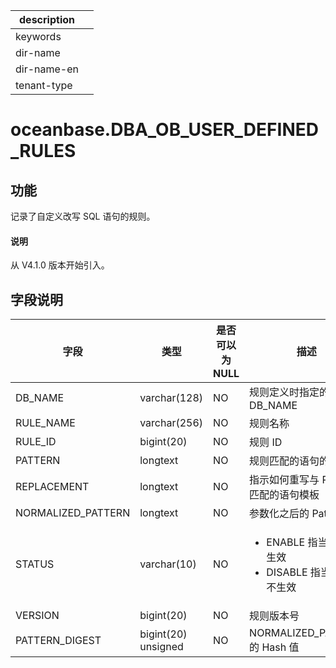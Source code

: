 |description||
|---|---|
|keywords||
|dir-name||
|dir-name-en||
|tenant-type||

# oceanbase.DBA_OB_USER_DEFINED_RULES

## 功能

记录了自定义改写 SQL 语句的规则。

<main id="notice" type='explain'>
  <h4>说明</h4>
  <p>从 V4.1.0 版本开始引入。</p>
</main>

## 字段说明

| 字段 | 类型 | 是否可以为 NULL | 描述 |
| --- | --- | --- | --- |
| DB_NAME | varchar(128) | NO | 规则定义时指定的 DB_NAME |
| RULE_NAME | varchar(256) | NO | 规则名称 |
| RULE_ID | bigint(20) | NO | 规则 ID |
| PATTERN | longtext | NO | 规则匹配的语句的模板 |
| REPLACEMENT | longtext | NO | 指示如何重写与 Pattern 匹配的语句模板 |
| NORMALIZED_PATTERN | longtext | NO | 参数化之后的 Pattern |
| STATUS | varchar(10) | NO |<ul><li> ENABLE 指当前规则生效</li><li> DISABLE 指当前规则不生效</li></ul>|
| VERSION | bigint(20) | NO | 规则版本号 |
| PATTERN_DIGEST | bigint(20) unsigned | NO | NORMALIZED_PATTERN 的 Hash 值 |
